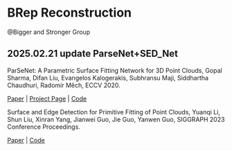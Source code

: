 # BRep Reconstruction
@Bigger and Stronger Group

## 2025.02.21 update ParseNet+SED_Net
ParSeNet: A Parametric Surface Fitting Network for 3D Point Clouds,
Gopal Sharma, Difan Liu, Evangelos Kalogerakis, Subhransu Maji, Siddhartha Chaudhuri, Radomír Měch,
ECCV 2020.

[Paper](https://arxiv.org/pdf/2003.12181.pdf) | [Project Page](https://hippogriff.github.io/parsenet/) | [Code](https://github.com/Hippogriff/parsenet-codebase)

Surface and Edge Detection for Primitive Fitting of Point Clouds,
Yuanqi Li, Shun Liu, Xinran Yang, Jianwei Guo, Jie Guo, Yanwen Guo,
SIGGRAPH 2023 Conference Proceedings.

[Paper](https://dl.acm.org/doi/10.1145/3588432.3591522) | [Code](https://github.com/yuanqili78/SED-Net)